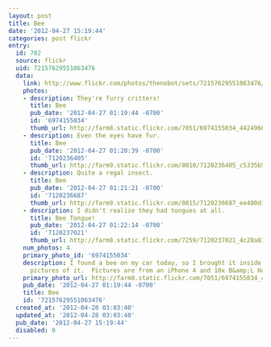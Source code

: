 ```yaml
---
layout: post
title: Bee
date: '2012-04-27 15:19:44'
categories: post flickr
entry:
  id: 782
  source: flickr
  uid: 72157629551063476
  data:
    link: http://www.flickr.com/photos/thenobot/sets/72157629551063476/
    photos:
    - description: They're furry critters!
      title: Bee
      pub_date: '2012-04-27 01:19:44 -0700'
      id: '6974155034'
      thumb_url: http://farm8.static.flickr.com/7051/6974155034_4424966556_s.jpg
    - description: Even the eyes have fur.
      title: Bee
      pub_date: '2012-04-27 01:20:39 -0700'
      id: '7120236405'
      thumb_url: http://farm9.static.flickr.com/8010/7120236405_c5335b5bfb_s.jpg
    - description: Quite a regal insect.
      title: Bee
      pub_date: '2012-04-27 01:21:21 -0700'
      id: '7120236687'
      thumb_url: http://farm9.static.flickr.com/8015/7120236687_ee400d39bf_s.jpg
    - description: I didn't realize they had tongues at all.
      title: Bee Tongue!
      pub_date: '2012-04-27 01:22:14 -0700'
      id: '7120237021'
      thumb_url: http://farm8.static.flickr.com/7259/7120237021_4c28a83079_s.jpg
    num_photos: 4
    primary_photo_id: '6974155034'
    description: I found a bee on my car today, so I brought it inside to take some
      pictures of it.  Pictures are from an iPhone 4 and 10x B&amp;L Hastings Loupe.
    primary_photo_url: http://farm8.static.flickr.com/7051/6974155034_4424966556_m.jpg
    pub_date: '2012-04-27 01:19:44 -0700'
    title: Bee
    id: '72157629551063476'
  created_at: '2012-04-28 03:03:40'
  updated_at: '2012-04-28 03:03:40'
  pub_date: '2012-04-27 15:19:44'
  disabled: 0
---
```

